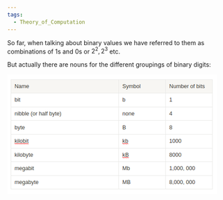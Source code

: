 ```yaml
---
tags:
  - Theory_of_Computation
---
```


So far, when talking about binary values we have referred to them as combinations of 1s and 0s or $2^2, 2^3$ etc.

But actually there are nouns for the different groupings of binary digits:

![Pasted image 20220319175450.png](../img/Pasted%20image%2020220319175450.png)
